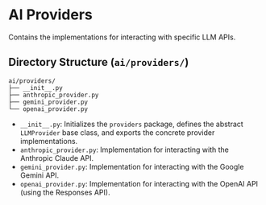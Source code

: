 # AI Providers

Contains the implementations for interacting with specific LLM APIs.

## Directory Structure (`ai/providers/`)

```
ai/providers/
├── __init__.py
├── anthropic_provider.py
├── gemini_provider.py
└── openai_provider.py
```

*   `__init__.py`: Initializes the `providers` package, defines the abstract `LLMProvider` base class, and exports the concrete provider implementations.
*   `anthropic_provider.py`: Implementation for interacting with the Anthropic Claude API.
*   `gemini_provider.py`: Implementation for interacting with the Google Gemini API.
*   `openai_provider.py`: Implementation for interacting with the OpenAI API (using the Responses API).
